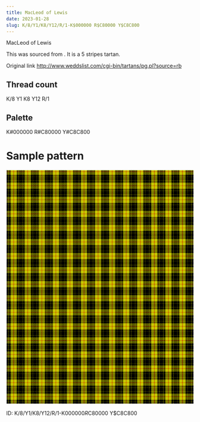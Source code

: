```yaml
---
title: MacLeod of Lewis
date: 2023-01-28
slug: K/8/Y1/K8/Y12/R/1-K$000000 R$C80000 Y$C8C800
---
```

MacLeod of Lewis

This was sourced from <no value>.  It is a 5 stripes tartan.

Original link http://www.weddslist.com/cgi-bin/tartans/pg.pl?source=rb

## Thread count
K/8 Y1 K8 Y12 R/1

## Palette
K#000000 R#C80000 Y#C8C800

# Sample pattern

![Tartan detail](tartan.png "K/8 Y1 K8 Y12 R/1 tartan")

ID: K/8/Y1/K8/Y12/R/1-K$000000 R$C80000 Y$C8C800